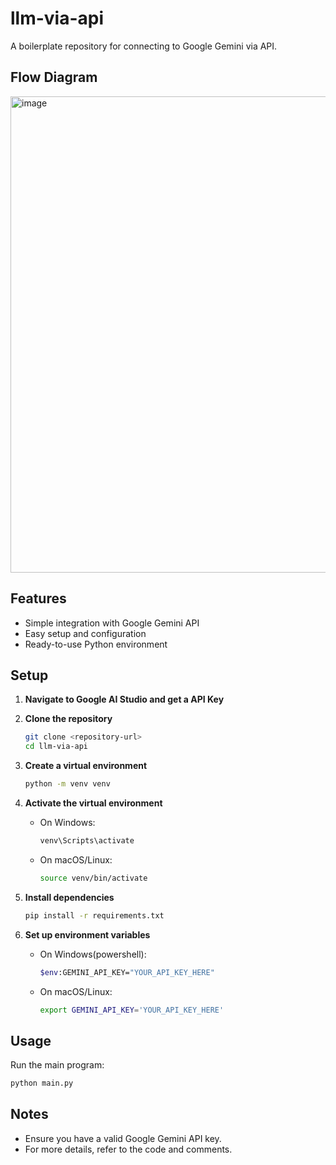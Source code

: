 # llm-via-api

A boilerplate repository for connecting to Google Gemini via API.

## Flow Diagram
<img width="1068" height="762" alt="image" src="https://github.com/user-attachments/assets/6c07931b-2bb5-4d79-a46c-8ada5c656fc8" />


## Features

- Simple integration with Google Gemini API
- Easy setup and configuration
- Ready-to-use Python environment

## Setup

1. **Navigate to Google AI Studio and get a API Key**
   
2. **Clone the repository**
   ```bash
   git clone <repository-url>
   cd llm-via-api
   ```

3. **Create a virtual environment**
   ```bash
   python -m venv venv
   ```

4. **Activate the virtual environment**
   - On Windows:
     ```bash
     venv\Scripts\activate
     ```
   - On macOS/Linux:
     ```bash
     source venv/bin/activate
     ```

5. **Install dependencies**
   ```bash
   pip install -r requirements.txt
   ```

6. **Set up environment variables**
   - On Windows(powershell):
     ```bash
     $env:GEMINI_API_KEY="YOUR_API_KEY_HERE"
     ```
   - On macOS/Linux:
     ```bash
     export GEMINI_API_KEY='YOUR_API_KEY_HERE'
     ```

## Usage

Run the main program:
```bash
python main.py
```

## Notes
- Ensure you have a valid Google Gemini API key.
- For more details, refer to the code and comments.
